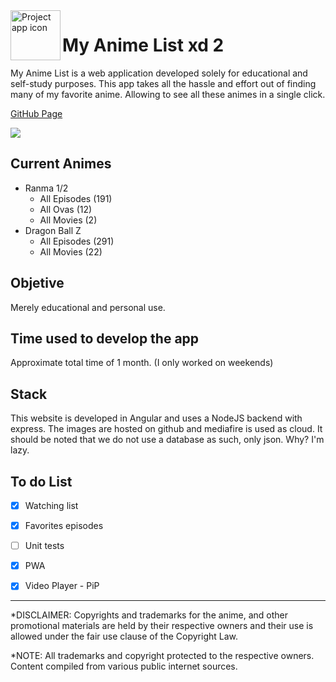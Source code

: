 <img align="left" width="80" height="80" src="https://user-images.githubusercontent.com/47399699/127604988-54ab189d-e182-4a87-9f36-faf2c85ce3ec.png" alt="Project app icon">

# My Anime List xd 2


My Anime List is a web application developed solely for educational and self-study purposes. This app takes all the hassle and effort out of finding many of my favorite anime. Allowing to see all these animes in a single click.

<a href="https://chelosky.github.io/my-anime-player/#/">GitHub Page</a>


<div  style="width:auto; margin:0 auto;">
  <img src="https://user-images.githubusercontent.com/47399699/127605309-9f42600e-85c4-4015-8a54-562aafd5882a.png"  /> 
</div>

## Current Animes

- Ranma 1/2
  - All Episodes (191)
  - All Ovas (12)
  - All Movies (2)  
- Dragon Ball Z
  - All Episodes (291)
  - All Movies (22)

## Objetive

Merely educational and personal use.

## Time used to develop the app

Approximate total time of 1 month. (I only worked on weekends)

## Stack

This website is developed in Angular and uses a NodeJS backend with express. The images are hosted on github and mediafire is used as cloud. It should be noted that we do not use a database as such, only json. Why? I'm lazy.

## To do List

- [x] Watching list

- [x] Favorites episodes

- [ ] Unit tests 

- [x] PWA

- [x] Video Player - PiP

<hr>

*DISCLAIMER: Copyrights and trademarks for the anime, and other promotional materials are held by their respective owners and their use is allowed under the fair use clause of the Copyright Law.

*NOTE:
All trademarks and copyright protected to the respective owners. Content compiled from various public internet sources.
